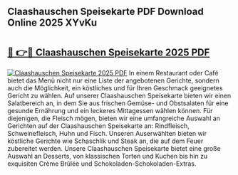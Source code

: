 ## Claashauschen Speisekarte PDF Download Online 2025 XYvKu

# <h2><a href="http://gcc2icw.nevu.top/?p=Claashauschen+Speisekarte">🔗 👉🔴 Claashauschen Speisekarte 2025 PDF</a></h2>

[![Claashauschen Speisekarte 2025 PDF](https://i.imgur.com/dBaPXMq.png)](http://gcc2icw.nevu.top/?p=Claashauschen+Speisekarte)
In einem Restaurant oder Café bietet das Menü nicht nur eine Liste der angebotenen Gerichte, sondern auch die Möglichkeit, ein köstliches und für Ihren Geschmack geeignetes Gericht zu wählen. Auf unserer Claashauschen Speisekarte bieten wir einen Salatbereich an, in dem Sie aus frischen Gemüse- und Obstsalaten für eine gesunde Ernährung und ein leckeres Mittagessen wählen können. Für diejenigen, die Fleisch mögen, bieten wir eine umfangreiche Auswahl an Gerichten auf der Claashauschen Speisekarte an: Rindfleisch, Schweinefleisch, Huhn und Fisch. Unseren Auserwählten bieten wir köstliche Gerichte wie Schaschlik und Steak an, die auf dem Feuer zubereitet werden. Unsere Claashauschen Speisekarte bietet eine große Auswahl an Desserts, von klassischen Torten und Kuchen bis hin zu exquisiten Crème Brûlée und Schokoladen-Schokoladen-Extras.

